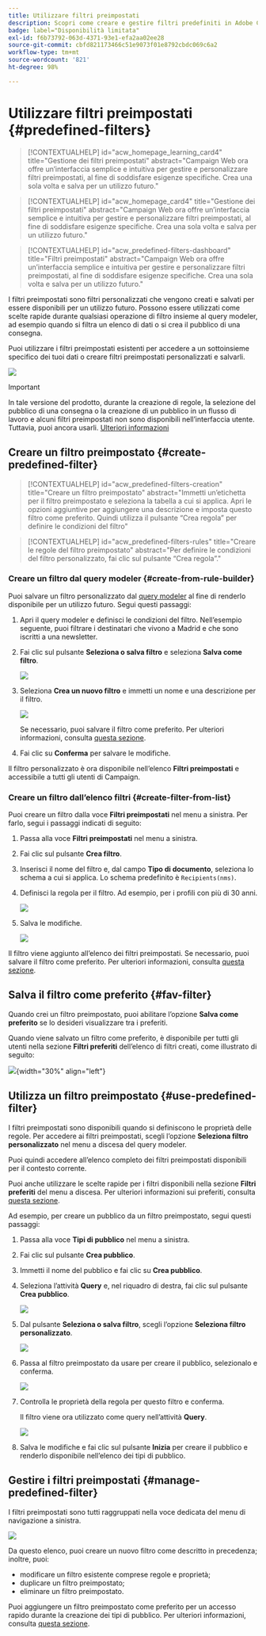 ```yaml
---
title: Utilizzare filtri preimpostati
description: Scopri come creare e gestire filtri predefiniti in Adobe Campaign Web
badge: label="Disponibilità limitata"
exl-id: f6b73792-063d-4371-93e1-efa2aa02ee28
source-git-commit: cbfd821173466c51e9073f01e8792cbdc069c6a2
workflow-type: tm+mt
source-wordcount: '821'
ht-degree: 98%

---
```


# Utilizzare filtri preimpostati {#predefined-filters}

>[!CONTEXTUALHELP]
>id="acw_homepage_learning_card4"
>title="Gestione dei filtri preimpostati"
>abstract="Campaign Web ora offre un’interfaccia semplice e intuitiva per gestire e personalizzare filtri preimpostati, al fine di soddisfare esigenze specifiche. Crea una sola volta e salva per un utilizzo futuro."


<!--TO REMOVE BELOW-->
>[!CONTEXTUALHELP]
>id="acw_homepage_card4"
>title="Gestione dei filtri preimpostati"
>abstract="Campaign Web ora offre un’interfaccia semplice e intuitiva per gestire e personalizzare filtri preimpostati, al fine di soddisfare esigenze specifiche. Crea una sola volta e salva per un utilizzo futuro."

<!--TO REMOVE ABOVE-->


>[!CONTEXTUALHELP]
>id="acw_predefined-filters-dashboard"
>title="Filtri preimpostati"
>abstract="Campaign Web ora offre un’interfaccia semplice e intuitiva per gestire e personalizzare filtri preimpostati, al fine di soddisfare esigenze specifiche. Crea una sola volta e salva per un utilizzo futuro."

I filtri preimpostati sono filtri personalizzati che vengono creati e salvati per essere disponibili per un utilizzo futuro. Possono essere utilizzati come scelte rapide durante qualsiasi operazione di filtro insieme al query modeler, ad esempio quando si filtra un elenco di dati o si crea il pubblico di una consegna.

Puoi utilizzare i filtri preimpostati esistenti per accedere a un sottoinsieme specifico dei tuoi dati o creare filtri preimpostati personalizzati e salvarli.

![](assets/predefined-filters-menu.png)

>[!IMPORTANT]
>
>In tale versione del prodotto, durante la creazione di regole, la selezione del pubblico di una consegna o la creazione di un pubblico in un flusso di lavoro e alcuni filtri preimpostati non sono disponibili nell’interfaccia utente. Tuttavia, puoi ancora usarli. [Ulteriori informazioni](guardrails.md#predefined-filters-filters-guardrails-limitations)


## Creare un filtro preimpostato {#create-predefined-filter}

>[!CONTEXTUALHELP]
>id="acw_predefined-filters-creation"
>title="Creare un filtro preimpostato"
>abstract="Immetti un’etichetta per il filtro preimpostato e seleziona la tabella a cui si applica. Apri le opzioni aggiuntive per aggiungere una descrizione e imposta questo filtro come preferito. Quindi utilizza il pulsante “Crea regola” per definire le condizioni del filtro"

>[!CONTEXTUALHELP]
>id="acw_predefined-filters-rules"
>title="Creare le regole del filtro preimpostato"
>abstract="Per definire le condizioni del filtro personalizzato, fai clic sul pulsante “Crea regola”."

### Creare un filtro dal query modeler {#create-from-rule-builder}

Puoi salvare un filtro personalizzato dal [query modeler](../query/query-modeler-overview.md) al fine di renderlo disponibile per un utilizzo futuro. Segui questi passaggi:

1. Apri il query modeler e definisci le condizioni del filtro. Nell’esempio seguente, puoi filtrare i destinatari che vivono a Madrid e che sono iscritti a una newsletter.
1. Fai clic sul pulsante **Seleziona o salva filtro** e seleziona **Salva come filtro**.

   ![](assets/predefined-filters-save.png)

1. Seleziona **Crea un nuovo filtro** e immetti un nome e una descrizione per il filtro.

   ![](assets/predefined-filters-save-filter.png)

   Se necessario, puoi salvare il filtro come preferito. Per ulteriori informazioni, consulta [questa sezione](#fav-filter).

1. Fai clic su **Conferma** per salvare le modifiche.

Il filtro personalizzato è ora disponibile nell’elenco **Filtri preimpostati** e accessibile a tutti gli utenti di Campaign.


### Creare un filtro dall’elenco filtri {#create-filter-from-list}

Puoi creare un filtro dalla voce **Filtri preimpostati** nel menu a sinistra. Per farlo, segui i passaggi indicati di seguito:

1. Passa alla voce **Filtri preimpostati** nel menu a sinistra.
1. Fai clic sul pulsante **Crea filtro**.
1. Inserisci il nome del filtro e, dal campo **Tipo di documento**, seleziona lo schema a cui si applica. Lo schema predefinito è `Recipients(nms)`.


1. Definisci la regola per il filtro. Ad esempio, per i profili con più di 30 anni.

   ![](assets/filter-30+.png)


1. Salva le modifiche.

   ![](assets/new-filter.png)


Il filtro viene aggiunto all’elenco dei filtri preimpostati. Se necessario, puoi salvare il filtro come preferito. Per ulteriori informazioni, consulta [questa sezione](#fav-filter).


## Salva il filtro come preferito {#fav-filter}

Quando crei un filtro preimpostato, puoi abilitare l’opzione **Salva come preferito** se lo desideri visualizzare tra i preferiti.


Quando viene salvato un filtro come preferito, è disponibile per tutti gli utenti nella sezione **Filtri preferiti** dell’elenco di filtri creati, come illustrato di seguito:

![](assets/predefined-filters-favorite.png){width="30%" align="left"}

## Utilizza un filtro preimpostato {#use-predefined-filter}

I filtri preimpostati sono disponibili quando si definiscono le proprietà delle regole. Per accedere ai filtri preimpostati, scegli l’opzione **Seleziona filtro personalizzato** nel menu a discesa del query modeler.

Puoi quindi accedere all’elenco completo dei filtri preimpostati disponibili per il contesto corrente.

Puoi anche utilizzare le scelte rapide per i filtri disponibili nella sezione **Filtri preferiti** del menu a discesa. Per ulteriori informazioni sui preferiti, consulta [questa sezione](#fav-filter).

Ad esempio, per creare un pubblico da un filtro preimpostato, segui questi passaggi:

1. Passa alla voce **Tipi di pubblico** nel menu a sinistra.
1. Fai clic sul pulsante **Crea pubblico**.
1. Immetti il nome del pubblico e fai clic su **Crea pubblico**.
1. Seleziona l’attività **Query** e, nel riquadro di destra, fai clic sul pulsante **Crea pubblico**.

   ![](assets/build-audience-from-filter.png)

1. Dal pulsante **Seleziona o salva filtro**, scegli l’opzione **Seleziona filtro personalizzato**.

   ![](assets/build-audience-select-custom-filter.png)

1. Passa al filtro preimpostato da usare per creare il pubblico, selezionalo e conferma.

   ![](assets/build-audience-filter-list.png)

1. Controlla le proprietà della regola per questo filtro e conferma.

   Il filtro viene ora utilizzato come query nell’attività **Query**.

   ![](assets/build-audience-confirm.png)

1. Salva le modifiche e fai clic sul pulsante **Inizia** per creare il pubblico e renderlo disponibile nell’elenco dei tipi di pubblico.

## Gestire i filtri preimpostati {#manage-predefined-filter}

I filtri preimpostati sono tutti raggruppati nella voce dedicata del menu di navigazione a sinistra.

![](assets/list-of-filters.png)

Da questo elenco, puoi creare un nuovo filtro come descritto in precedenza; inoltre, puoi:

* modificare un filtro esistente comprese regole e proprietà;
* duplicare un filtro preimpostato;
* eliminare un filtro preimpostato.

Puoi aggiungere un filtro preimpostato come preferito per un accesso rapido durante la creazione dei tipi di pubblico. Per ulteriori informazioni, consulta [questa sezione](#fav-filter).

<!--
## Built-in predefined filters {#ootb-predefined-filter}

Campaign comes with a set of predefined filters, built from the client console. These filters can be used to define your audiences, and rules. They must not be modified.
-->
